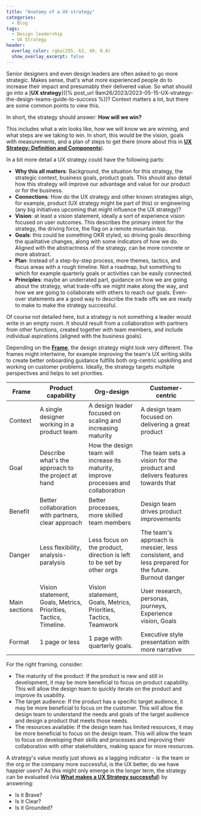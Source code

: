 ```yaml
---
title: "Anatomy of a UX strategy"
categories:
  - Blog 
tags:
  - Design leadership
  - UX Strategy
header:
  overlay_color: rgba(255, 63, 49, 0.8)
  show_overlay_excerpt: false
---
```


Senior designers and even design leaders are often asked to go more strategic. Makes sense, that's what more experienced people do to increase their impact and presumably their delivered value. So what should go into a [**UX strategy**]({% post_url 9am26/2023/2023-05-15-UX-strategy-the-design-teams-guide-to-success %})? Context matters a lot, but there are some common points to view this.

In short, the strategy should answer: **How will we win?** 

This includes what a win looks like, how we will know we are winning, and what steps are we taking to win. In short, this would be the vision, goals with measurements, and a plan of steps to get there (more about this in [**UX Strategy: Definition and Components**](https://www.nngroup.com/articles/ux-strategy/)).

In a bit more detail a UX strategy could have the following parts:
- **Why this all matters**: Background, the situation for this strategy, the strategic context, business goals, product goals. This should also detail how this strategy will improve our advantage and value for our product or for the business.
- **Connections**: How do the UX strategy and other known strategies align, for example, product (UX strategy might be part of this) or engineering (any big initiatives upcoming that might influence the UX strategy)?
- **Vision**: at least a vision statement, ideally a sort of experience vision focused on user outcomes. This describes the primary intent for the strategy, the driving force, the flag on a remote mountain top.
- **Goals**: this could be something OKR styled, so driving goals describing the qualitative changes, along with some indicators of how we do. Aligned with the abstractness of the strategy, can be more concrete or more abstract.
- **Plan**: Instead of a step-by-step process, more themes, tactics, and focus areas with a rough timeline. Not a roadmap, but something to which for example quarterly goals or activities can be easily connected.
- **Principles**: maybe an underrated part, guidance on how we are going about the strategy, what trade-offs we might make along the way, and how we are going to collaborate with others to reach our goals. Even-over statements are a good way to describe the trade offs we are ready to make to make the strategy successful.

Of course not detailed here, but a strategy is not something a leader would write in an empty room. It should result from a collaboration with partners from other functions, created together with team members, and include individual aspirations (aligned with the business goals).

Depending on the [**Frame**](https://cutlefish.substack.com/p/tbm-218-level-depth-time-and-frame), the design strategy might look very different. The frames might intertwine, for example improving the team's UX writing skills to create better onboarding guidance fulfills both org-centric upskilling and working on customer problems. Ideally, the strategy targets multiple perspectives and helps to set priorities. 


| Frame         | Product capability                                               | Org-design                                                                           | Customer-centric                                                                                  |
|---------------|------------------------------------------------------------------|--------------------------------------------------------------------------------------|---------------------------------------------------------------------------------------------------|
| Context       | A single designer working in a product team                      | A design leader focused on scaling and increasing maturity                           | A design team focused on delivering a great product                                               |
| Goal          | Describe what's the approach to the project at hand              | How the design team will increase its maturity, improve processes and collaboration  | The team sets a vision for the product and delivers features towards that                         |
| Benefit       | Better collaboration with partners, clear approach               | Better processes, more skilled team members                                          | Design team drives product improvements                                                           |
| Danger        | Less flexibility, analysis-paralysis                             | Less focus on the product, direction is left to be set by other orgs                 | The team's approach is messier, less consistent, and less prepared for the future. Burnout danger |
| Main sections | Vision statement, Goals, Metrics, Priorities, Tactics, Timeline. | Vision statement, Goals, Metrics, Priorities, Tactics, Teamwork                      | User research, personas, journeys, Experience vision, Goals                                       |
| Format        | 1 page or less                                                   | 1 page with quarterly goals.                                                         | Executive style presentation with more narrative                                                                                                   |

For the right framing, consider:
- The maturity of the product: If the product is new and still in development, it may be more beneficial to focus on product capability. This will allow the design team to quickly iterate on the product and improve its usability.
- The target audience: If the product has a specific target audience, it may be more beneficial to focus on the customer. This will allow the design team to understand the needs and goals of the target audience and design a product that meets those needs.
- The resources available: If the design team has limited resources, it may be more beneficial to focus on the design team. This will allow the team to focus on developing their skills and processes and improving their collaboration with other stakeholders, making space for more resources.

A strategy's value mostly just shows as a lagging indicator - is the team or the org or the company more successful, is the UX better, do we have happier users? As this might only emerge in the longer term, the strategy can be evaluated (via [**What makes a UX Strategy successful**](https://uxdesign.cc/what-makes-a-ux-strategy-successful-ebdb72641968)) by answering: 
- Is it Brave? 
- Is it Clear? 
- Is it Grounded?
